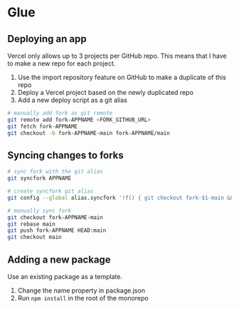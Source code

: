 # Glue

## Deploying an app

Vercel only allows up to 3 projects per GitHub repo. This means that I have to make a new repo for each project.

1. Use the import repository feature on GitHub to make a duplicate of this repo
2. Deploy a Vercel project based on the newly duplicated repo
3. Add a new deploy script as a git alias

```bash
# manually add fork as git remote
git remote add fork-APPNAME <FORK_GITHUB_URL>
git fetch fork-APPNAME
git checkout -b fork-APPNAME-main fork-APPNAME/main
```

## Syncing changes to forks

```bash
# sync fork with the git alias
git syncfork APPNAME

# create syncfork git alias
git config --global alias.syncfork '!f() { git checkout fork-$1-main && git rebase main && git push fork-$1 HEAD:main -f && git checkout main; }; f'

# manually sync fork
git checkout fork-APPNAME-main
git rebase main
git push fork-APPNAME HEAD:main
git checkout main
```

## Adding a new package

Use an existing package as a template.

1. Change the name property in package.json
2. Run `npm install` in the root of the monorepo
